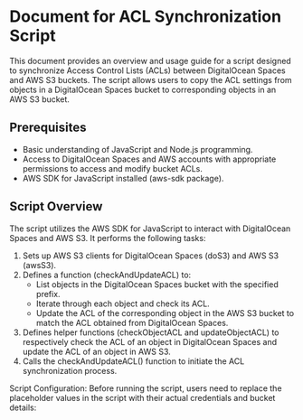 # Document for ACL Synchronization Script

This document provides an overview and usage guide for a script designed to synchronize Access Control Lists (ACLs) between DigitalOcean Spaces and AWS S3 buckets. The script allows users to copy the ACL settings from objects in a DigitalOcean Spaces bucket to corresponding objects in an AWS S3 bucket.

## Prerequisites

- Basic understanding of JavaScript and Node.js programming.
- Access to DigitalOcean Spaces and AWS accounts with appropriate permissions to access and modify bucket ACLs.
- AWS SDK for JavaScript installed (aws-sdk package).

## Script Overview

The script utilizes the AWS SDK for JavaScript to interact with DigitalOcean Spaces and AWS S3. It performs the following tasks:
1. Sets up AWS S3 clients for DigitalOcean Spaces (doS3) and AWS S3 (awsS3).
2. Defines a function (checkAndUpdateACL) to:
    - List objects in the DigitalOcean Spaces bucket with the specified prefix.
    - Iterate through each object and check its ACL.
    - Update the ACL of the corresponding object in the AWS S3 bucket to match the ACL obtained from DigitalOcean Spaces.
3. Defines helper functions (checkObjectACL and updateObjectACL) to respectively check the ACL of an object in DigitalOcean Spaces and update the ACL of an object in AWS S3.
4. Calls the checkAndUpdateACL() function to initiate the ACL synchronization process.

Script Configuration: Before running the script, users need to replace the placeholder values in the script with their actual credentials and bucket details: